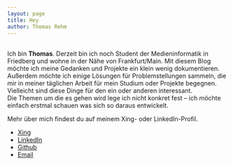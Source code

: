 ```yaml
---
layout: page
title: Hey
author: Thomas Rehm
---
```


<br> Ich bin **Thomas**. Derzeit bin ich noch Student der Medieninformatik in Friedberg und wohne in der Nähe von Frankfurt/Main. Mit diesem Blog möchte ich meine Gedanken und Projekte ein klein wenig dokumentieren.     <br>Außerdem möchte ich einige Lösungen für Problemstellungen sammeln, die mir in meiner täglichen Arbeit für mein Studium oder Projekte begegnen. Vielleicht sind diese Dinge für den ein oder anderen interessant.     <br>Die Themen um die es gehen wird lege ich nicht konkret fest – ich möchte einfach erstmal schauen was sich so daraus entwickelt.
<p>Mehr über mich findest du auf meinem Xing- oder LinkedIn-Profil.</p>

<ul class="icons">
    <li>
        <a href="https://www.xing.com/profile/Thomas_Rehm16" target="_blank" class="icon fa-xing">
            <span class="label">Xing</span>
        </a>
    </li>
    <li>
        <a href="https://de.linkedin.com/in/thomasrehm" target="_blank" class="icon fa-linkedin">
            <span class="label">LinkedIn</span>
        </a>
    </li>
    <li>
        <a href="https://github.com/thomasrehm" target="_blank" class="icon fa-github">
            <span class="label">Github</span>
        </a>
    </li>
    <li>
        <a href="&#x6d;&#x61;&#x69;&#x6c;&#x74;&#x6f;&#x3a;&#x74;&#x68;&#x6f;&#x6d;&#x61;&#x73;&#x2e;&#x72;&#x65;&#x68;&#x6d;&#x38;&#x39;&#x2b;&#x69;&#x6f;&#x40;&#x67;&#x6d;&#x61;&#x69;&#x6c;&#x2e;&#x63;&#x6f;&#x6d;" class="icon fa-envelope-o">
            <span class="label">Email</span>
        </a>
    </li>
</ul>
